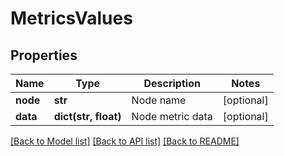 # MetricsValues

## Properties
Name | Type | Description | Notes
------------ | ------------- | ------------- | -------------
**node** | **str** | Node name | [optional] 
**data** | **dict(str, float)** | Node metric data | [optional] 

[[Back to Model list]](../README.md#documentation-for-models) [[Back to API list]](../README.md#documentation-for-api-endpoints) [[Back to README]](../README.md)


